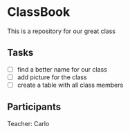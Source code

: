 # ClassBook

This is a repository for our great class

## Tasks

- [ ] find a better name for our class
- [ ] add picture for the class
- [ ] create a table with all class members

## Participants

Teacher: Carlo
